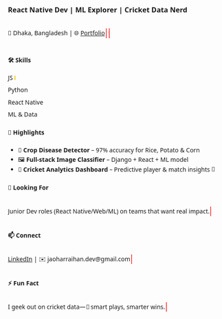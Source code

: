 <div style="font-family: 'Segoe UI', sans-serif; line-height:1.6;">

<!-- Title -->
<h1 style="animation: fadeIn 1.2s ease-in-out;">👋 Yo, I’m <span style="color:#ff4c4c;">Jaohar</span></h1>
<h3 style="animation: fadeIn 1.5s ease-in-out 0.3s;">React Native Dev | ML Explorer | Cricket Data Nerd</h3>
<p style="animation: fadeIn 1.8s ease-in-out 0.6s;">📍 Dhaka, Bangladesh | 🌐 <a href="https://jaoharraihan.github.io">Portfolio</a></p>

<!-- About Me with typing effect -->
<p style="animation: typing 4s steps(60, end), blink-caret .75s step-end infinite;">
💡 About Me: I turn code & data into real-world magic. From spotting crop diseases with AI to predicting cricket plays, I make tech actually useful.
</p>

<!-- Skills with animated bars -->
<h4 style="animation: fadeIn 2.5s ease-in-out 1s;">🛠️ Skills</h4>
<div style="max-width:400px;">
  <div style="margin:6px 0;">JS <span style="display:inline-block; width:0; height:10px; background:#f0db4f; animation: skillBarJS 2s forwards;"></span></div>
  <div style="margin:6px 0;">Python <span style="display:inline-block; width:0; height:10px; background:#3572A5; animation: skillBarPy 2s forwards 0.2s;"></span></div>
  <div style="margin:6px 0;">React Native <span style="display:inline-block; width:0; height:10px; background:#61dafb; animation: skillBarRN 2s forwards 0.4s;"></span></div>
  <div style="margin:6px 0;">ML & Data <span style="display:inline-block; width:0; height:10px; background:#ff4c4c; animation: skillBarML 2s forwards 0.6s;"></span></div>
</div>

<!-- Projects with bouncing emojis -->
<h4 style="animation: fadeIn 3s ease-in-out 1.5s;">🚀 Highlights</h4>
<ul style="animation: fadeIn 3.2s ease-in-out 1.7s;">
  <li>🌾 <b>Crop Disease Detector</b> – 97% accuracy for Rice, Potato & Corn</li>
  <li>🖼️ <b>Full-stack Image Classifier</b> – Django + React + ML model</li>
  <li>🏏 <b>Cricket Analytics Dashboard</b> – Predictive player & match insights <span class="bounce">🏏</span></li>
</ul>

<!-- Looking For -->
<h4 style="animation: fadeIn 3.5s ease-in-out 2s;">🎯 Looking For</h4>
<p style="animation: fadeIn 3.7s ease-in-out 2.2s;">
Junior Dev roles (React Native/Web/ML) on teams that want real impact.
</p>

<!-- Connect -->
<h4 style="animation: fadeIn 4s ease-in-out 2.5s;">📫 Connect</h4>
<p style="animation: fadeIn 4.2s ease-in-out 2.7s;">
<a href="https://www.linkedin.com/in/jaoharraihan">LinkedIn</a> | ✉️ jaoharraihan.dev@gmail.com
</p>

<!-- Fun Fact with moving cricket ball -->
<h4 style="animation: fadeIn 4.5s ease-in-out 3s;">⚡ Fun Fact</h4>
<p style="animation: fadeIn 4.7s ease-in-out 3.2s;">
I geek out on cricket data—<span class="cricket-ball">🏏</span> smart plays, smarter wins.
</p>
</div>

<style>
/* Fade In Animation */
@keyframes fadeIn {
  0% {opacity:0; transform: translateY(15px);}
  100% {opacity:1; transform: translateY(0);}
}

/* Typing effect */
@keyframes typing {
  from {width:0;}
  to {width:100%;}
}
@keyframes blink-caret {
  50% { border-right-color: transparent; }
}
p { border-right: 2px solid #ff4c4c; padding-right:2px; display:inline-block; overflow:hidden; white-space:nowrap;}

/* Skill Bars */
@keyframes skillBarJS { 0%{width:0;} 100%{width:90%;} }
@keyframes skillBarPy { 0%{width:0;} 100%{width:85%;} }
@keyframes skillBarRN { 0%{width:0;} 100%{width:80%;} }
@keyframes skillBarML { 0%{width:0;} 100%{width:75%;} }

/* Bouncing Emoji */
@keyframes bounceAnim {
  0%, 100% { transform: translateY(0); }
  50% { transform: translateY(-10px); }
}
.bounce { display:inline-block; animation: bounceAnim 1s infinite; }

/* Moving Cricket Ball */
@keyframes ballMove {
  0% { transform: translateX(0); }
  50% { transform: translateX(10px); }
  100% { transform: translateX(0); }
}
.cricket-ball { display:inline-block; animation: ballMove 1s infinite linear; }
</style>
